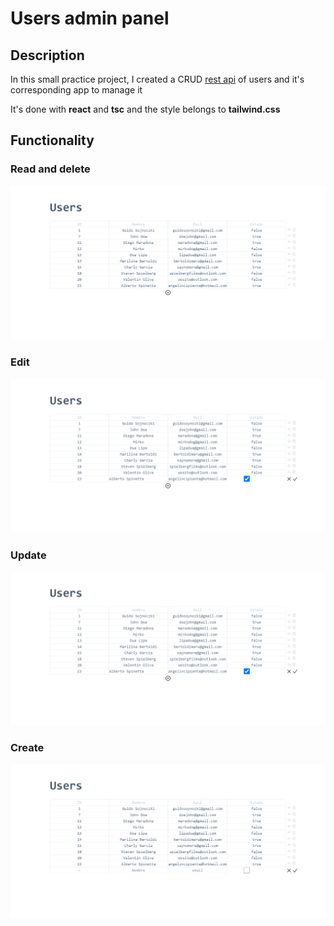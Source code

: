 # Users admin panel

## Description

In this small practice project, I created a CRUD [rest api](https://github.com/guidocq/restAPI-node-tsc-mysql) of users and it's corresponding app to manage it

It's done with **react** and **tsc** and the style belongs to **tailwind.css**

## Functionality

### Read and delete
![Read and delete functionality](./public/home.PNG)

### Edit
![edit functionality](./public/edit.PNG)

### Update
![edit functionality](./public/edit.PNG)

### Create
![create functionality](./public/add.PNG)
